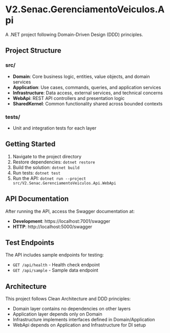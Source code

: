 # V2.Senac.GerenciamentoVeiculos.Api

A .NET project following Domain-Driven Design (DDD) principles.

## Project Structure

### src/
- **Domain**: Core business logic, entities, value objects, and domain services
- **Application**: Use cases, commands, queries, and application services
- **Infrastructure**: Data access, external services, and technical concerns
- **WebApi**: REST API controllers and presentation logic
- **SharedKernel**: Common functionality shared across bounded contexts

### tests/
- Unit and integration tests for each layer

## Getting Started

1. Navigate to the project directory
2. Restore dependencies: `dotnet restore`
3. Build the solution: `dotnet build`
4. Run tests: `dotnet test`
5. Run the API: `dotnet run --project src/V2.Senac.GerenciamentoVeiculos.Api.WebApi`

## API Documentation

After running the API, access the Swagger documentation at:
- **Development**: https://localhost:7001/swagger
- **HTTP**: http://localhost:5000/swagger

## Test Endpoints

The API includes sample endpoints for testing:
- `GET /api/health` - Health check endpoint
- `GET /api/sample` - Sample data endpoint

## Architecture

This project follows Clean Architecture and DDD principles:
- Domain layer contains no dependencies on other layers
- Application layer depends only on Domain
- Infrastructure implements interfaces defined in Domain/Application
- WebApi depends on Application and Infrastructure for DI setup
